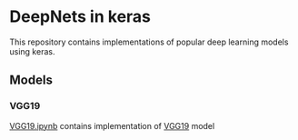 # DeepNets in keras

This repository contains implementations of popular deep learning models using keras.

## Models

### VGG19

[VGG19.ipynb](VGG19.ipynb) contains implementation of [VGG19](https://arxiv.org/abs/1409.1556) model
